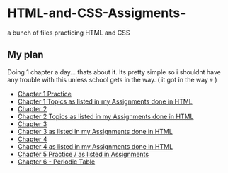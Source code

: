 # HTML-and-CSS-Assigments-
a bunch of files practicing HTML and CSS 

## My plan
Doing 1 chapter a day... thats about it. Its pretty simple so i shouldnt have any trouble with this unless school gets in the way. ( it got in the way :skull: )

- [Chapter 1 Practice](https://github.com/SkullEmojee/HTML-and-CSS-Assigments-/blob/main/Assignment%20submission.html)
- [Chapter 1 Topics as listed in my Assignments done in HTML](https://github.com/SkullEmojee/HTML-and-CSS-Assigments-/blob/main/Chapter%201%20topics.html)
- [Chapter 2](https://github.com/SkullEmojee/HTML-and-CSS-Assigments-/blob/main/Assignment%202.html)
- [Chapter 2 Topics as listed in my Assignments done in HTML](https://github.com/SkullEmojee/HTML-and-CSS-Assigments-/blob/main/Chapter%202%20topics.html)
- [Chapter 3](https://github.com/SkullEmojee/HTML-and-CSS-Assigments-/blob/main/Chapter%203.html)
- [Chapter 3  as listed in my Assignments done in HTML](https://github.com/SkullEmojee/HTML-and-CSS-Assigments-/blob/main/Chapter%203%20Practice.html)
- [Chapter 4](https://github.com/SkullEmojee/HTML-and-CSS-Assigments-/blob/main/Chapter%204.html)
- [Chapter 4 as listed in my Assignments done in HTML](https://github.com/SkullEmojee/HTML-and-CSS-Assigments-/blob/main/Practice%204.html)
- [Chapter 5 Practice / as listed in Assignments](https://github.com/SkullEmojee/HTML-and-CSS-Assigments-/blob/main/Practice%205.html)
- [Chapter 6 - Periodic Table](https://github.com/SkullEmojee/HTML-and-CSS-Assigments-/blob/main/Assignment%206.html)
